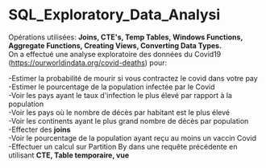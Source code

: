 # SQL_Exploratory_Data_Analysi

Opérations utilisées: __Joins, CTE's, Temp Tables, Windows Functions, Aggregate Functions, Creating Views, Converting Data Types.__  
On a effectué une analyse exploratoire des données du Covid19 (https://ourworldindata.org/covid-deaths) pour: 

-Estimer la probabilité de mourir si vous contractez le covid dans votre pay  
-Estimer le pourcentage de la population infectée par le Covid  
-Voir les pays ayant le taux d'infection le plus élevé par rapport à la population  
-Voir les pays où le nombre de décès par habitant est le plus élevé  
-Voir les continents ayant le plus grand nombre de décès par population  
-Effecter des __joins__  
-Voir le pourcentage de la population ayant reçu au moins un vaccin Covid  
-Effectuer un calcul sur Partition By dans une requête précédente en utilisant __CTE, Table temporaire, vue__ 
